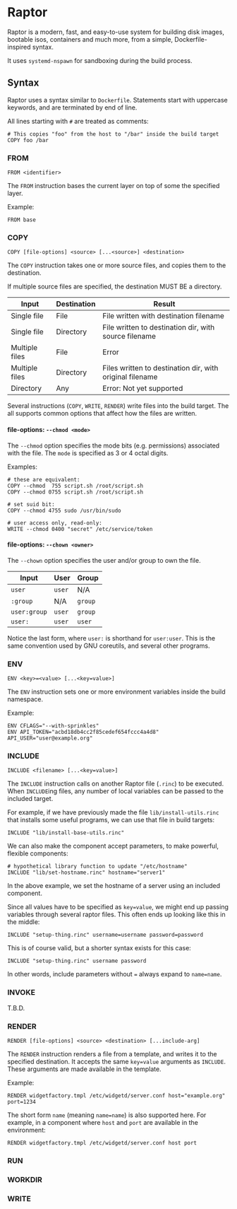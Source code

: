 # Raptor

Raptor is a modern, fast, and easy-to-use system for building disk images,
bootable isos, containers and much more, from a simple, Dockerfile-inspired
syntax.

It uses `systemd-nspawn` for sandboxing during the build process.

## Syntax

Raptor uses a syntax similar to `Dockerfile`. Statements start with uppercase
keywords, and are terminated by end of line.

All lines starting with `#` are treated as comments:

```nginx
# This copies "foo" from the host to "/bar" inside the build target
COPY foo /bar
```

### FROM

```nginx
FROM <identifier>
```

The `FROM` instruction bases the current layer on top of some the specified layer.

Example:

```nginx
FROM base
```

### COPY

```nginx
COPY [file-options] <source> [...<source>] <destination>
```

The `COPY` instruction takes one or more source files, and copies them to the
destination.

If multiple source files are specified, the destination MUST BE a directory.

| Input          | Destination | Result                                                   |
|----------------|-------------|----------------------------------------------------------|
| Single file    | File        | File written with destination filename                   |
| Single file    | Directory   | File written to destination dir, with source filename    |
| Multiple files | File        | Error                                                    |
| Multiple files | Directory   | Files written to destination dir, with original filename |
| Directory      | Any         | Error: Not yet supported                                 |

Several instructions (`COPY`, `WRITE`, `RENDER`) write files into the build
target. The all supports common options that affect how the files are written.

#### file-options: `--chmod <mode>`

The `--chmod` option specifies the mode bits (e.g. permissions) associated with
the file. The `mode` is specified as 3 or 4 octal digits.

Examples:

```nginx
# these are equivalent:
COPY --chmod  755 script.sh /root/script.sh
COPY --chmod 0755 script.sh /root/script.sh

# set suid bit:
COPY --chmod 4755 sudo /usr/bin/sudo

# user access only, read-only:
WRITE --chmod 0400 "secret" /etc/service/token
```

#### file-options: `--chown <owner>`

The `--chown` option specifies the user and/or group to own the file.

| Input        | User   | Group   |
|--------------|--------|---------|
| `user`       | `user` | N/A     |
| `:group`     | N/A    | `group` |
| `user:group` | `user` | `group` |
| `user:`      | `user` | `user`  |

Notice the last form, where `user:` is shorthand for `user:user`. This is the
same convention used by GNU coreutils, and several other programs.

### ENV

```nginx
ENV <key>=<value> [...<key=value>]
```

The `ENV` instruction sets one or more environment variables inside the build namespace.

Example:

```nginx
ENV CFLAGS="--with-sprinkles"
ENV API_TOKEN="acbd18db4cc2f85cedef654fccc4a4d8" API_USER="user@example.org"
```

### INCLUDE

```nginx
INCLUDE <filename> [...<key=value>]
```

The `INCLUDE` instruction calls on another Raptor file (`.rinc`) to be
executed. When `INCLUDE`ing files, any number of local variables can be passed
to the included target.

For example, if we have previously made the file `lib/install-utils.rinc` that
installs some useful programs, we can use that file in build targets:

```nginx
INCLUDE "lib/install-base-utils.rinc"
```

We can also make the component accept parameters, to make powerful, flexible
components:

```nginx
# hypothetical library function to update "/etc/hostname"
INCLUDE "lib/set-hostname.rinc" hostname="server1"
```

In the above example, we set the hostname of a server using an included
component.

Since all values have to be specified as `key=value`, we might end up passing
variables through several raptor files. This often ends up looking like this in
the middle:

```nginx
INCLUDE "setup-thing.rinc" username=username password=password
```

This is of course valid, but a shorter syntax exists for this case:

```nginx
INCLUDE "setup-thing.rinc" username password
```

In other words, include parameters without `=` always expand to `name=name`.

### INVOKE

T.B.D.

### RENDER

```nginx
RENDER [file-options] <source> <destination> [...include-arg]
```

The `RENDER` instruction renders a file from a template, and writes it to the
specified destination. It accepts the same `key=value` arguments as
`INCLUDE`. These arguments are made available in the template.

Example:

```nginx
RENDER widgetfactory.tmpl /etc/widgetd/server.conf host="example.org" port=1234
```

The short form `name` (meaning `name=name`) is also supported here. For example,
in a component where `host` and `port` are available in the environment:

```nginx
RENDER widgetfactory.tmpl /etc/widgetd/server.conf host port
```

### RUN

### WORKDIR

### WRITE
